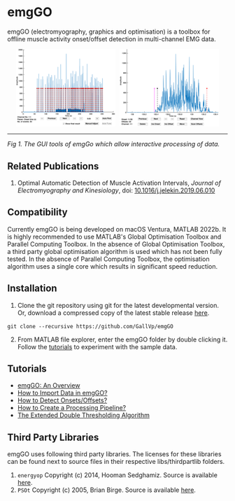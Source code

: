 # emgGO

emgGO (electromyography, graphics and optimisation) is a toolbox for offline muscle activity onset/offset detection in multi-channel EMG data.

<p align="center">
<img alt="emgGO GUIs" src="./docs/figs/emgGO_a.png" height="auto" width="45%" style="margin-right:10px;"/><img alt="visualEEG main window" src="./docs/figs/emgGO_b.png" height="auto" width="45%"/><hr>
<em>Fig 1. The GUI tools of emgGo which allow interactive processing of data.</em>
</p>

## Related Publications

1. Optimal Automatic Detection of Muscle Activation Intervals, *Journal of Electromyography and Kinesiology*, doi: [10.1016/j.jelekin.2019.06.010](https://doi.org/10.1016/j.jelekin.2019.06.010)

## Compatibility

Currently emgGO is being developed on macOS Ventura, MATLAB 2022b. It is highly recommended to use MATLAB's Global Optimisation Toolbox and Parallel Computing Toolbox. In the absence of Global Optimisation Toolbox, a third party global optimisation algorithm is used which has not been fully tested. In the absence of Parallel Computing Toolbox, the optimisation algorithm uses a single core which results in significant speed reduction.

## Installation

1. Clone the git repository using git for the latest developmental version. Or, download a compressed copy of the latest stable release [here](https://github.com/GallVp/emgGO/archive/refs/tags/v2.0.zip).

```
git clone --recursive https://github.com/GallVp/emgGO
```

2. From MATLAB file explorer, enter the emgGO folder by double clicking it. Follow the [tutorials](https://github.com/GallVp/emgGO/tree/master/docs) to experiment with the sample data.

## Tutorials

<ul>
    <li>
        <a href="https://github.com/GallVp/emgGO/tree/master/docs/README.md">emgGO: An Overview</a>
    </li>
    <li>
        <a href="https://github.com/GallVp/emgGO/tree/master/docs/importTutorial.md">How to Import Data in emgGO?</a>
    </li>
    <li>
        <a href="https://github.com/GallVp/emgGO/tree/master/docs/detectionTutorial.md">How to Detect Onsets/Offsets?</a>
    </li>
    <li>
        <a href="https://github.com/GallVp/emgGO/tree/master/docs/pipelineTutorial.md">How to Create a Processing Pipeline?</a>
    </li>
    <li>
        <a href="https://github.com/GallVp/emgGO/tree/master/docs/edtaExplained.md">The Extended Double Thresholding Algorithm</a>
    </li>
</ul>

## Third Party Libraries

emgGO uses following third party libraries. The licenses for these libraries can be found next to source files in their respective libs/thirdpartlib folders.

1. `energyop` Copyright (c) 2014, Hooman Sedghamiz. Source is available [here](https://au.mathworks.com/matlabcentral/fileexchange/45406-teager-keiser-energy-operator-vectorized).
2. `PSOt` Copyright (c) 2005, Brian Birge. Source is available [here](https://au.mathworks.com/matlabcentral/fileexchange/7506-particle-swarm-optimization-toolbox).
